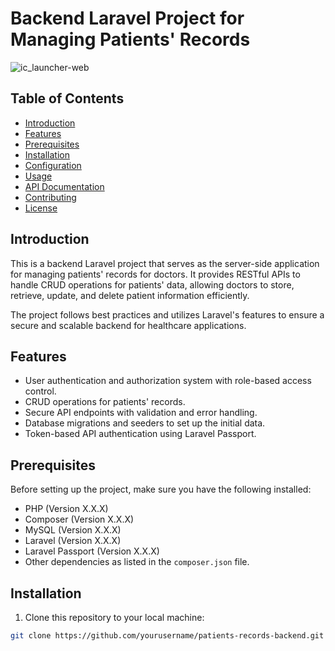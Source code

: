 # Backend Laravel Project for Managing Patients' Records

![ic_launcher-web](https://github.com/cgardesey/mhg/assets/10109354/59df1f07-52b3-493e-8af4-39d9c4d31989)


## Table of Contents

- [Introduction](#introduction)
- [Features](#features)
- [Prerequisites](#prerequisites)
- [Installation](#installation)
- [Configuration](#configuration)
- [Usage](#usage)
- [API Documentation](#api-documentation)
- [Contributing](#contributing)
- [License](#license)

## Introduction

This is a backend Laravel project that serves as the server-side application for managing patients' records for doctors. It provides RESTful APIs to handle CRUD operations for patients' data, allowing doctors to store, retrieve, update, and delete patient information efficiently.

The project follows best practices and utilizes Laravel's features to ensure a secure and scalable backend for healthcare applications.

## Features

- User authentication and authorization system with role-based access control.
- CRUD operations for patients' records.
- Secure API endpoints with validation and error handling.
- Database migrations and seeders to set up the initial data.
- Token-based API authentication using Laravel Passport.

## Prerequisites

Before setting up the project, make sure you have the following installed:

- PHP (Version X.X.X)
- Composer (Version X.X.X)
- MySQL (Version X.X.X)
- Laravel (Version X.X.X)
- Laravel Passport (Version X.X.X)
- Other dependencies as listed in the `composer.json` file.

## Installation

1. Clone this repository to your local machine:

```bash
git clone https://github.com/yourusername/patients-records-backend.git
